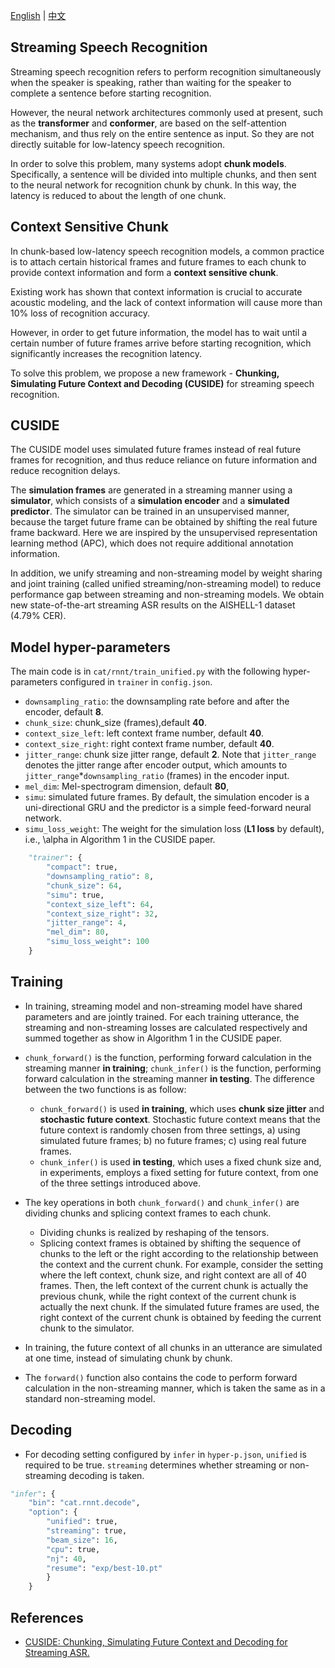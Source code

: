 [English](./cuside.md) | [中文](./cuside_ch.md)

## Streaming Speech Recognition

Streaming speech recognition refers to perform recognition simultaneously when the speaker is speaking, rather than waiting for the speaker to complete a sentence before starting recognition.

However, the neural network architectures commonly used at present, such as the **transformer** and **conformer**, are based on the self-attention mechanism, and thus rely on the entire sentence as input. So they are not directly suitable for low-latency speech recognition.

In order to solve this problem, many systems adopt **chunk models**. Specifically, a sentence will be divided into multiple chunks, and then sent to the neural network for recognition chunk by chunk. In this way, the latency is reduced to about the length of one chunk.

## Context Sensitive Chunk

In chunk-based low-latency speech recognition models, a common practice is to attach certain historical frames and future frames to each chunk to provide context information and form a **context sensitive chunk**.

Existing work has shown that context information is crucial to accurate acoustic modeling, and the lack of context information will cause more than 10% loss of recognition accuracy.

However, in order to get future information, the model has to wait until a certain number of future frames arrive before starting recognition, which significantly increases the recognition latency.

To solve this problem, we propose a new framework - **Chunking, Simulating Future Context and Decoding (CUSIDE)** for streaming speech recognition.

## CUSIDE

The CUSIDE model uses simulated future frames instead of real future frames for recognition, and thus reduce reliance on future information and reduce recognition delays.

The **simulation frames** are generated in a streaming manner using a **simulator**, which consists of a **simulation encoder** and a **simulated predictor**. The simulator can be trained in an unsupervised manner, because the target future frame can be obtained by shifting the real future frame backward. Here we are inspired by the unsupervised representation learning method (APC), which does not require additional annotation information.

In addition, we unify streaming and non-streaming model by weight sharing and joint training (called unified streaming/non-streaming model) to reduce performance gap between streaming and non-streaming models. We obtain new state-of-the-art streaming ASR results on the AISHELL-1 dataset (4.79% CER).

## Model hyper-parameters

The main code is in `cat/rnnt/train_unified.py` with the following hyper-parameters configured in `trainer` in `config.json`.

- `downsampling_ratio`: the downsampling rate before and after the encoder, default **8**.
- `chunk_size`: chunk_size (frames),default **40**.
- `context_size_left`: left context frame number, default **40**.
- `context_size_right`: right context frame number, default **40**.
- `jitter_range`: chunk size jitter range, default **2**.  Note that `jitter_range` denotes the jitter range after encoder output, which amounts to `jitter_range`*`downsampling_ratio` (frames) in the encoder input.
- `mel_dim`: Mel-spectrogram dimension, default **80**,
- `simu`: simulated future frames. By default, the simulation encoder is a uni-directional GRU and the predictor is a simple feed-forward neural network.
- `simu_loss_weight`: The weight for the simulation loss (**L1 loss** by default),  i.e., \alpha in Algorithm 1 in the CUSIDE paper.

```python
    "trainer": {
        "compact": true,
        "downsampling_ratio": 8,
        "chunk_size": 64,
        "simu": true,
        "context_size_left": 64,
        "context_size_right": 32,
        "jitter_range": 4,
        "mel_dim": 80,
        "simu_loss_weight": 100
    }
```

## Training

- In training, streaming model and non-streaming model have shared parameters and are jointly trained. For each training utterance, the streaming and non-streaming losses are calculated respectively and summed together as show in Algorithm 1 in the CUSIDE paper.
- `chunk_forward()` is the function, performing forward calculation in the streaming manner **in training**; `chunk_infer()` is the function, performing forward calculation in the streaming manner **in testing**. The difference between the two functions is as follow:
   - `chunk_forward()` is used **in training**, which uses **chunk size jitter** and **stochastic future context**. Stochastic future context means that the future context is randomly chosen from three settings, a) using simulated future frames; b) no future frames; c) using real future frames. 
   - `chunk_infer()`  is used **in testing**, which uses a fixed chunk size and, in experiments, employs a fixed setting for future context, from one of the three settings introduced above.
- The key operations in both `chunk_forward()` and `chunk_infer()`  are dividing chunks and splicing context frames to each chunk. 
   - Dividing chunks is realized  by reshaping of the tensors.
   - Splicing context frames is obtained by shifting the sequence of chunks to the left or the right according to the relationship between the context and the current chunk. For example, consider the setting where the left context, chunk size, and right context are all of 40 frames. Then, the left context of the current chunk is actually the previous chunk, while the right context of the current chunk is actually the next chunk. If the simulated future frames are used, the right context of the current chunk is obtained by feeding the current chunk to the simulator.

- In training, the future context of all chunks in an utterance are simulated at one time, instead of simulating chunk by chunk.
- The `forward()` function also contains the code to perform forward calculation in the non-streaming manner, which is taken the same as in a standard non-streaming model.

## Decoding

- For decoding setting configured by `infer` in `hyper-p.json`, `unified` is required to be true. `streaming`  determines whether streaming or non-streaming decoding is taken.

```python
"infer": {
    "bin": "cat.rnnt.decode",
    "option": {
        "unified": true,
        "streaming": true,
        "beam_size": 16,
        "cpu": true,
        "nj": 40,
        "resume": "exp/best-10.pt"
        }
    }
```

## References

- [CUSIDE: Chunking, Simulating Future Context and Decoding for Streaming ASR.](http://oa.ee.tsinghua.edu.cn/ouzhijian/pdf/cuside-intespeech2022-camera.pdf)